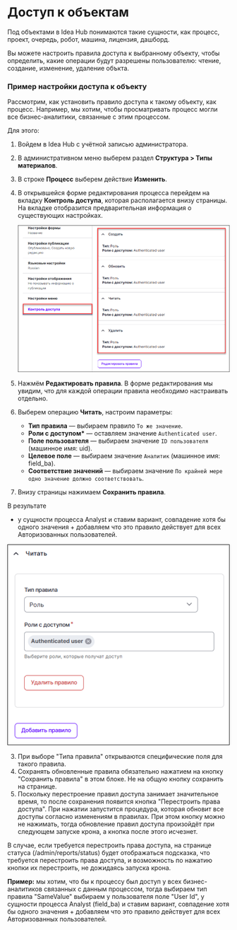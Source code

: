 # Доступ к объектам

Под объектами в Idea Hub понимаются такие сущности, как процесс, проект, очередь, робот, машина, лицензия, дашборд.

Вы можете настроить правила доступа к выбранному объекту, чтобы определить, какие операции будут разрешены пользователю: чтение, создание, изменение, удаление объкта.




### Пример настройки доступа к объекту

Рассмотрим, как установить правило доступа к такому объекту, как процесс. Например, мы хотим, чтобы просматривать процесс могли все бизнес-аналитики, связанные с этим процессом. 



Для этого:
1. Войдем в Idea Hub с учётной записью администратора.
1. В административном меню выберем раздел **Структура > Типы материалов**.
1. В строке **Процесс** выберем действие **Изменить**.
1. В открывшейся форме редактирования процесса перейдем на вкладку **Контроль доступа**, которая располагается внизу страницы. На вкладке отобразится предварительная информация о существующих настройках.

   ![](<../../../idea-hub/resources/admin/users/access-rules-preview.png>)
   
1. Нажмём **Редактировать правила**. В форме редактирования мы увидим, что для каждой операции правила необходимо настраивать отдельно.
1. Выберем операцию **Читать**, настроим параметры:
   * **Тип правила** — выбираем правило `То же значение`.
   * **Роли с доступом\*** — оставляем значение `Authenticated user`.
   * **Поле пользователя** — выбираем значение `ID пользователя` (машинное имя: uid).
   * **Целевое поле** — выбираем значение `Аналитик` (машинное имя: field_ba).
   * **Соответствие значений** — выбираем значение `По крайней мере одно значение должно соответствовать`. 
1. Внизу страницы нажимаем **Сохранить правила**.


В результате 


   *  у сущности процесса Analyst  и ставим вариант, совпадение хотя бы одного значения + добавляем что это правило действует для всех Авторизованных пользователей.
     

   ![](<../../../idea-hub/resources/admin/users/access-rules-read.png>)
 

3. При выборе "Типа правила" открываются специфические поля для такого правила. 
4. Сохранять обновленные правила обязательно нажатием на кнопку "Сохранить правила" в этом блоке. Не на общую кнопку сохранить на странице.
5. Поскольку перестроение правил доступа занимает значительное время, то после сохранения появится кнопка "Перестроить права доступа". При нажатии запустится процедура, которая обновит все доступы согласно изменениям в правилах. При этом кнопку можно не нажимать, тогда обновление правил доступа произойдёт при следующем запуске крона, а кнопка после этого исчезнет.

В случае, если требуется перестроить права доступа, на странице статуса (/admin/reports/status) будет отображаться подсказка, что требуется перестроить права доступа, и возможность по нажатию кнопки их перестроить, не дожидаясь запуска крона. 


**Пример:** мы хотим, что бы к процессу был доступ у всех бизнес-аналитиков связанных с данным процессом, тогда  выбираем тип правила "SameValue" выбираем у пользователя поле "User Id", у сущности процесса Analyst (field_ba) и ставим вариант, совпадение хотя бы одного значения + добавляем что это правило действует для всех Авторизованных пользователей. 


